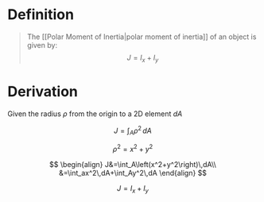 # Definition
> The [[Polar Moment of Inertia|polar moment of inertia]] of an object is given by:
>$$
J=I_x+I_y
$$

# Derivation

Given the radius $\rho$ from the origin to a 2D element $dA$

$$
J=\int_A\rho^2\,dA
$$

$$
\rho^2=x^2+y^2
$$

$$
\begin{align}
J&=\int_A\left(x^2+y^2\right)\,dA\\
&=\int_ax^2\,dA+\int_Ay^2\,dA
\end{align}
$$

$$
J=I_x+I_y
$$

